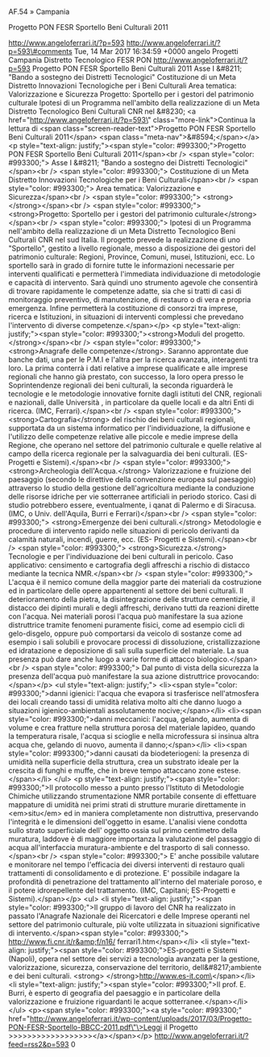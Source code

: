 AF.54 » Campania

Progetto PON FESR Sportello Beni Culturali 2011

http://www.angeloferrari.it/?p=593 http://www.angeloferrari.it/?p=593\#comments Tue, 14 Mar 2017 16:34:59 +0000 angelo Progetti Campania Distretto Tecnologico FESR PON http://www.angeloferrari.it/?p=593 Progetto PON FESR Sportello Beni Culturali 2011 Asse I &\#8211; "Bando a sostegno dei Distretti Tecnologici" Costituzione di un Meta Distretto Innovazioni Tecnologiche per i Beni Culturali Area tematica: Valorizzazione e Sicurezza   Progetto: Sportello per i gestori del patrimonio culturale Ipotesi di un Programma nell'ambito della realizzazione di un Meta Distretto Tecnologico Beni Culturali CNR nel &\#8230; \<a href=\"http://www.angeloferrari.it/?p=593\" class=\"more-link\"\>Continua la lettura di \<span class=\"screen-reader-text\"\>Progetto PON FESR Sportello Beni Culturali 2011\</span\> \<span class=\"meta-nav\"\>&\#8594;\</span\>\</a\> \<p style=\"text-align: justify;\"\>\<span style=\"color: \#993300;\"\>Progetto PON FESR Sportello Beni Culturali 2011\</span\>\<br /\> \<span style=\"color: \#993300;\"\> Asse I &\#8211; "Bando a sostegno dei Distretti Tecnologici"\</span\>\<br /\> \<span style=\"color: \#993300;\"\> Costituzione di un Meta Distretto Innovazioni Tecnologiche per i Beni Culturali\</span\>\<br /\> \<span style=\"color: \#993300;\"\> Area tematica: Valorizzazione e Sicurezza\</span\>\<br /\> \<span style=\"color: \#993300;\"\> \<strong\> \</strong\>\</span\>\<br /\> \<span style=\"color: \#993300;\"\> \<strong\>Progetto: Sportello per i gestori del patrimonio culturale\</strong\>\</span\>\<br /\> \<span style=\"color: \#993300;\"\> Ipotesi di un Programma nell'ambito della realizzazione di un Meta Distretto Tecnologico Beni Culturali CNR nel sud Italia. Il progetto prevede la realizzazione di uno "Sportello",  gestito a livello regionale, messo  a disposizione dei gestori del patrimonio culturale: Regioni, Province, Comuni, musei, Istituzioni, ecc. Lo sportello sarà in grado di fornire tutte le informazioni necessarie per interventi qualificati e permetterà l'immediata individuazione di metodologie e capacità di intervento. Sarà quindi uno strumento agevole che consentirà di trovare rapidamente le competenze  adatte, sia  che si tratti di casi di monitoraggio preventivo, di manutenzione, di restauro o di vera e propria emergenza. Infine permetterà la costituzione di consorzi tra imprese, ricerca e Istituzioni, in situazioni di interventi complessi che prevedano l'intervento di diverse competenze.\</span\>\</p\> \<p style=\"text-align: justify;\"\>\<span style=\"color: \#993300;\"\>\<strong\>Moduli del progetto.\</strong\>\</span\>\<br /\> \<span style=\"color: \#993300;\"\> \<strong\>Anagrafe delle competenze\</strong\>. Saranno approntate due banche dati, una per le P.M.I e l'altra per la ricerca avanzata, interagenti tra loro. La prima conterrà i dati relative a imprese qualificate e alle imprese regionali che hanno già prestato, con successo, la loro opera presso le Soprintendenze regionali dei beni culturali, la seconda riguarderà le tecnologie e le metodologie innovative fornite dagli istituti del CNR, regionali e nazionali, dalle Università , in particolare da quelle locali e da altri Enti di ricerca. (IMC, Ferrari).\</span\>\<br /\> \<span style=\"color: \#993300;\"\> \<strong\>Cartografia\</strong\> del rischio dei beni culturali regionali, supportata da un sistema informatico per l'individuazione, la diffusione e l'utilizzo  delle competenze relative alle piccole e medie imprese della Regione, che operano nel settore del patrimonio culturale e quelle relative al campo della ricerca regionale per la salvaguardia dei beni culturali. (ES-Progetti e Sistemi).\</span\>\<br /\> \<span style=\"color: \#993300;\"\> \<strong\>Archeologia dell'Acqua.\</strong\> Valorizzazione e fruizione del paesaggio (secondo le direttive della convenzione europea sul paesaggio) attraverso lo studio della gestione dell'agricoltura mediante la conduzione delle risorse idriche per vie sotterranee artificiali in periodo storico. Casi di studio potrebbero essere, eventualmente, i qanat di Palermo e di Siracusa. (IMC, o Univ. dell'Aquila, Burri e Ferrari)\</span\>\<br /\> \<span style=\"color: \#993300;\"\> \<strong\>Emergenze dei beni culturali.\</strong\> Metodologie e procedure di intervento rapido nelle situazioni di pericolo derivanti da calamità naturali, incendi, guerre, ecc. (ES- Progetti e Sistemi).\</span\>\<br /\> \<span style=\"color: \#993300;\"\> \<strong\>Sicurezza.\</strong\> Tecnologie e per l'individuazione dei beni culturali in pericolo. Caso applicativo: censimento e cartografia degli affreschi a rischio di distacco mediante la tecnica NMR.\</span\>\<br /\> \<span style=\"color: \#993300;\"\> L'acqua è il nemico comune della maggior parte dei materiali da costruzione ed in particolare delle opere appartenenti al settore dei  beni culturali. Il deterioramento della pietra, la disintegrazione delle strutture cementizie, il distacco dei dipinti murali e degli affreschi, derivano tutti da reazioni dirette con l'acqua. Nei materiali porosi l'acqua può manifestare la sua azione distruttrice tramite fenomeni puramente fisici, come ad esempio cicli di gelo-disgelo, oppure può comportarsi da veicolo di sostanze come ad esempio i sali solubili e provocare processi di dissoluzione, cristallizzazione ed idratazione e deposizione di sali sulla superficie del materiale. La sua presenza può dare anche luogo a varie forme di attacco biologico.\</span\>\<br /\> \<span style=\"color: \#993300;\"\> Dal punto di vista della sicurezza la presenza dell'acqua può manifestare la sua azione distruttrice provocando:\</span\>\</p\> \<ul style=\"text-align: justify;\"\> \<li\>\<span style=\"color: \#993300;\"\>danni igienici: l'acqua che evapora si trasferisce nell'atmosfera dei locali creando tassi di umidità relativa molto alti che danno luogo a situazioni igienico-ambientali assolutamente nocive;\</span\>\</li\> \<li\>\<span style=\"color: \#993300;\"\>danni meccanici: l'acqua, gelando, aumenta di volume e crea fratture nella struttura porosa del materiale lapideo, quando la temperatura risale, l'acqua si scioglie e nella microfessura si insinua altra acqua che, gelando di nuovo, aumenta il danno;\</span\>\</li\> \<li\>\<span style=\"color: \#993300;\"\>danni causati da biodeteriogeni: la presenza di umidità nella superficie della struttura, crea un substrato ideale per la crescita di funghi e muffe, che in breve tempo attaccano zone estese.\</span\>\</li\> \</ul\> \<p style=\"text-align: justify;\"\>\<span style=\"color: \#993300;\"\>Il protocollo messo a punto presso l'Istituto di Metodologie Chimiche utilizzando strumentazione NMR portabile consente di effettuare mappature di umidità nei primi strati di strutture murarie direttamente in \<em\>situ\</em\> ed in maniera completamente non distruttiva, preservando l'integrità e le dimensioni dell'oggetto in esame. L'analisi viene condotta sullo strato superficiale dell' oggetto ossia sul primo centimetro della muratura, laddove è di maggiore importanza la valutazione del passaggio di acqua all'interfaccia muratura-ambiente e del trasporto di sali connesso.\</span\>\<br /\> \<span style=\"color: \#993300;\"\> E' anche possibile valutare e monitorare nel tempo l'efficacia dei diversi interventi di restauro quali trattamenti di consolidamento e di protezione. E' possibile indagare la profondità di penetrazione del trattamento all'interno del materiale poroso, e il potere idrorepellente  del trattamento. (IMC, Capitani; ES-Progetti e Sistemi).\</span\>\</p\> \<ul\> \<li style=\"text-align: justify;\"\>\<span style=\"color: \#993300;\"\>Il gruppo di lavoro del CNR ha realizzato in passato l'Anagrafe Nazionale dei Ricercatori e delle Imprese operanti nel settore del patrimonio culturale, più volte utilizzata in situazioni significative di intervento.\</span\>\<span style=\"color: \#993300;\"\> http://www.fi.cnr.it/r&amp;f/n16/ ferrari1.htm\</span\>\</li\> \<li style=\"text-align: justify;\"\>\<span style=\"color: \#993300;\"\>ES-progetti e Sistemi (Napoli), opera nel settore dei servizi a tecnologia avanzata per la gestione, valorizzazione, sicurezza, conservazione del territorio, dell&\#8217;ambiente e dei beni culturali. \<strong\> \</strong\>http://www.es-it.com\</span\>\</li\> \<li style=\"text-align: justify;\"\>\<span style=\"color: \#993300;\"\>Il prof. E. Burri, è esperto di geografia del paesaggio e in particolare della valorizzazione e fruizione riguardanti le acque sotterranee.\</span\>\</li\> \</ul\> \<p\>\<span style=\"color: \#993300;\"\>\<a style=\"color: \#993300;\" href=\"http://www.angeloferrari.it/wp-content/uploads/2017/03/Progetto-PON-FESR-Sportello-BBCC-2011.pdf\"\>Leggi il Progetto &gt;&gt;&gt;&gt;&gt;&gt;&gt;&gt;&gt;&gt;&gt;&gt;&gt;&gt;&gt;&gt;&gt;&gt;\</a\>\</span\>\</p\> http://www.angeloferrari.it/?feed=rss2&p=593 0

